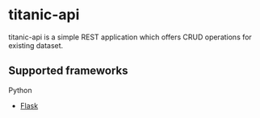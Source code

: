 # titanic-api

titanic-api is a simple REST application which offers CRUD operations for existing dataset.

## Supported frameworks

Python

- [Flask](https://gitlab.com/ContainerSolutions/titanic-api/-/tree/main/python/flask)